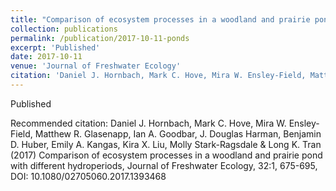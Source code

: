 ```yaml
---
title: "Comparison of ecosystem processes in a woodland and prairie pond with different hydroperiods."
collection: publications
permalink: /publication/2017-10-11-ponds
excerpt: 'Published'
date: 2017-10-11
venue: 'Journal of Freshwater Ecology'
citation: 'Daniel J. Hornbach, Mark C. Hove, Mira W. Ensley-Field, Matthew R. Glasenapp, Ian A. Goodbar, J. Douglas Harman, Benjamin D. Huber, Emily A. Kangas, Kira X. Liu, Molly Stark-Ragsdale &amp; Long K. Tran (2017) Comparison of ecosystem processes in a woodland and prairie pond with different hydroperiods, Journal of Freshwater Ecology, 32:1, 675-695, DOI: 10.1080/02705060.2017.1393468'
---
```

Published

Recommended citation: Daniel J. Hornbach, Mark C. Hove, Mira W. Ensley-Field, Matthew R. Glasenapp, Ian A. Goodbar, J. Douglas Harman, Benjamin D. Huber, Emily A. Kangas, Kira X. Liu, Molly Stark-Ragsdale & Long K. Tran (2017) Comparison of ecosystem processes in a woodland and prairie pond with different hydroperiods, Journal of Freshwater Ecology, 32:1, 675-695, DOI: 10.1080/02705060.2017.1393468
